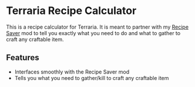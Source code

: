 # Terraria Recipe Calculator

This is a recipe calculator for Terraria. It is meant to partner with my [Recipe Saver](https://steamcommunity.com/sharedfiles/filedetails/?id=2844202588) mod to tell you exactly what you need to do and what to gather to craft any craftable item.

## Features

* Interfaces smoothly with the Recipe Saver mod
* Tells you what you need to gather/kill to craft any craftable item

